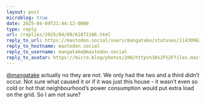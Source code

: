 ```yaml
---
layout: post
microblog: true
date: 2025-04-09T21:44:12-0000
type: reply
url: /replies/2025/04/09/61871106.html
reply_to_url: https://mastodon.social/users/mangatake/statuses/114309631523903865
reply_to_hostname: mastodon.social
reply_to_username: mangatake@mastodon.social
reply_to_avatar: https://micro.blog/photos/200/https%3A%2F%2Ffiles.mastodon.social%2Faccounts%2Favatars%2F114%2F173%2F065%2F093%2F931%2F236%2Foriginal%2F9da586dc14c621ee.jpg
---
```

<p><span class="h-card"><a href="https://micro.blog/mangatake@mastodon.social" class="u-url mention">@mangatake</a></span> actually no they are not. We only had the two and a third didn’t occur. Not sure what caused it or if it was just this house - it wasn’t even so cold or hot that neighbourhood’s power consumption would put extra load on the grid. So I am not sure?</p>
